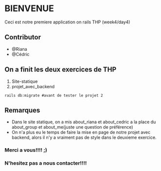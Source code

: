 # BIENVENUE
Ceci est notre premiere application on rails THP (week4/day4)

## Contributor
 - @Riana  
 - @Cédric

## On a finit les deux exercices de THP
 1. Site-statique 
 2. projet_avec_backend
 ```shell
rails db:migrate #avant de tester le projet 2
```

## Remarques
 - Dans le site statique, on a mis about_riana et about_cedric a la place du about_group et about_me(juste une question de préférence)
 - On n'a plus eu le temps de faire la mise en page de notre projet avec backend, alors il n'y a vraiment pas de style dans le deuxieme exercice.
 
 ### Merci a vous!!!! ;)
 ### N'hesitez pas a nous contacter!!!! 


